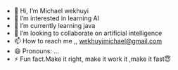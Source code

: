 - 👋 Hi, I’m Michael wekhuyi 
- 👀 I’m interested in learning AI
- 🌱 I’m currently learning java
- 💞️ I’m looking to collaborate on artificial intelligence 
- 📫 How to reach me ,, wekhuyimichael@gmail.com
- 😄 Pronouns: ...
- ⚡ Fun fact.Make it right, make it work it ,make it fast😇

<!---
Offsafby/Offsafby is a ✨ special ✨ repository because its `README.md` (this file) appears on your GitHub profile.
You can click the Preview link to take a look at your changes.
--->
